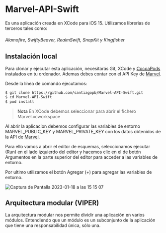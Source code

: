 # Marvel-API-Swift
Es una aplicación creada en XCode para iOS 15. Utilizamos librerias de terceros tales como:
###### Alamofire, SwiftyBeaver, RealmSwift, SnapKit y Kingfisher

## Instalación local
Para clonar y ejecutar esta aplicación, necesitarás Git, XCode y [CocoaPods](https://cocoapods.org/) instalados en tu ordenador. Ademas debes contar con el API Key de [Marvel](https://developer.marvel.com/docs).

Desde la línea de comando ejecutamos:

```bash
$ git clone https://github.com/santiagopb/Marvel-API-Swift.git
$ cd Marvel-API-Swift
$ pod install
```

> **Nota**
> En XCode debemos seleccionar  para abrir el fichero Marvel.xcworkspace

Al abrir la aplicacion debemos configurar las variables de entorno MARVEL_PUBLIC_KEY y MARVEL_PRIVATE_KEY con los datos obtenidos de la API de [Marvel](https://developer.marvel.com/docs).

Para ello vamos a abrir el editor de esquemas, seleccionamos ejecutar (Run) en el lado izquierdo del editor y hacemos clic en el de botón Argumentos en la parte superior del editor para acceder a las variables de entorno. 

Por ultimo utilizamos el botón Agregar (+) para agregar las variables de entorno.

![Captura de Pantalla 2023-01-18 a las 15 15 07](https://user-images.githubusercontent.com/14046000/213197553-535de18a-32c3-4453-97ec-2a0acebba7bf.png)


## Arquitectura modular (VIPER)
La arquitectura modular nos permite dividir una aplicación en varios módulos. Entendiendo que un módulo es un subconjunto de la aplicación que tiene una responsabilidad única, sólo una.
